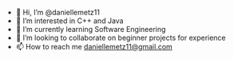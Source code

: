 - 👋 Hi, I’m @daniellemetz11
- 👀 I’m interested in C++ and Java
- 🌱 I’m currently learning Software Engineering
- 💞️ I’m looking to collaborate on beginner projects for experience
- 📫 How to reach me daniellemetz11@gmail.com

<!---
daniellemetz11/daniellemetz11 is a ✨ special ✨ repository because its `README.md` (this file) appears on your GitHub profile.
You can click the Preview link to take a look at your changes.
--->
